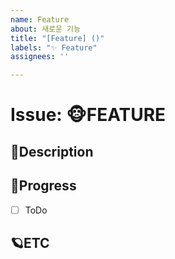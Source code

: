 ```yaml
---
name: Feature
about: 새로운 기능
title: "[Feature] ()"
labels: "✨ Feature"
assignees: ''

---
```


# Issue: 🐵FEATURE

## 🎈Description
<!-- 설명을 작성하시오. -->

## 🎹Progress
- [ ] ToDo

## 🪐ETC
<!-- 비고 -->
